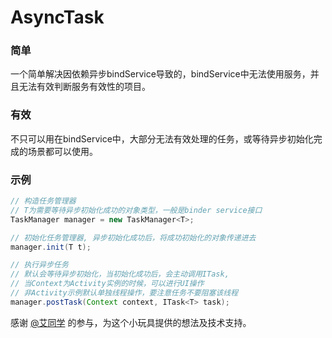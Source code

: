 # AsyncTask

### 简单
一个简单解决因依赖异步bindService导致的，bindService中无法使用服务，并且无法有效判断服务有效性的项目。

### 有效
不只可以用在bindService中，大部分无法有效处理的任务，或等待异步初始化完成的场景都可以使用。


### 示例
```java
// 构造任务管理器
// T为需要等待异步初始化成功的对象类型，一般是binder service接口
TaskManager manager = new TaskManager<T>;

// 初始化任务管理器, 异步初始化成功后，将成功初始化的对象传递进去
manager.init(T t);

// 执行异步任务
// 默认会等待异步初始化，当初始化成功后，会主动调用ITask,
// 当Context为Activity实例的时候，可以进行UI操作
// 非Activity示例默认单独线程操作，要注意任务不要阻塞该线程
manager.postTask(Context context, ITask<T> task);
```

感谢 [@艾同学](https://github.com/dlaiFor) 的参与，为这个小玩具提供的想法及技术支持。
